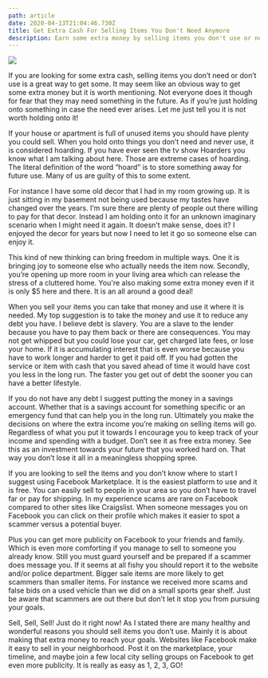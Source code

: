 ```yaml
---
path: article
date: 2020-04-13T21:04:46.730Z
title: Get Extra Cash For Selling Items You Don't Need Anymore
description: Earn some extra money by selling items you don't use or need anymore.
---
```

<!--StartFragment-->

![](assets/sell-your-unused-items.jpg)

If you are looking for some extra cash, selling items you don’t need or don’t use is a great way to get some. It may seem like an obvious way to get some extra money but it is worth mentioning. Not everyone does it though for fear that they may need something in the future. As if you’re just holding onto something in case the need ever arises. Let me just tell you it is not worth holding onto it!

If your house or apartment is full of unused items you should have plenty you could sell. When you hold onto things you don’t need and never use, it is considered hoarding. If you have ever seen the tv show Hoarders you know what I am talking about here. Those are extreme cases of hoarding. The literal definition of the word “hoard” is to store something away for future use. Many of us are guilty of this to some extent.

For instance I have some old decor that I had in my room growing up. It is just sitting in my basement not being used because my tastes have changed over the years. I’m sure there are plenty of people out there willing to pay for that decor. Instead I am holding onto it for an unknown imaginary scenario when I might need it again. It doesn’t make sense, does it? I enjoyed the decor for years but now I need to let it go so someone else can enjoy it.

This kind of new thinking can bring freedom in multiple ways. One it is bringing joy to someone else who actually needs the item now. Secondly, you’re opening up more room in your living area which can release the stress of a cluttered home. You're also making some extra money even if it is only $5 here and there. It is an all around a good deal!

When you sell your items you can take that money and use it where it is needed. My top suggestion is to take the money and use it to reduce any debt you have. I believe debt is slavery. You are a slave to the lender because you have to pay them back or there are consequences. You may not get whipped but you could lose your car, get charged late fees, or lose your home. If it is accumulating interest that is even worse because you have to work longer and harder to get it paid off. If you had gotten the service or item with cash that you saved ahead of time it would have cost you less in the long run. The faster you get out of debt the sooner you can have a better lifestyle.

If you do not have any debt I suggest putting the money in a savings account. Whether that is a savings account for something specific or an emergency fund that can help you in the long run. Ultimately you make the decisions on where the extra income you’re making on selling items will go. Regardless of what you put it towards I encourage you to keep track of your income and spending with a budget. Don’t see it as free extra money. See this as an investment towards your future that you worked hard on. That way you don’t lose it all in a meaningless shopping spree.

If you are looking to sell the items and you don’t know where to start I suggest using Facebook Marketplace. It is the easiest platform to use and it is free. You can easily sell to people in your area so you don’t have to travel far or pay for shipping. In my experience scams are rare on Facebook compared to other sites like Craigslist. When someone messages you on Facebook you can click on their profile which makes it easier to spot a scammer versus a potential buyer.

Plus you can get more publicity on Facebook to your friends and family. Which is even more comforting if you manage to sell to someone you already know. Still you must guard yourself and be prepared if a scammer does message you. If it seems at all fishy you should report it to the website and/or police department. Bigger sale items are more likely to get scammers than smaller items. For instance we received more scams and false bids on a used vehicle than we did on a small sports gear shelf. Just be aware that scammers are out there but don’t let it stop you from pursuing your goals.

Sell, Sell, Sell! Just do it right now! As I stated there are many healthy and wonderful reasons you should sell items you don’t use. Mainly it is about making that extra money to reach your goals. Websites like Facebook make it easy to sell in your neighborhood. Post it on the marketplace, your timeline, and maybe join a few local city selling groups on Facebook to get even more publicity. It is really as easy as 1, 2, 3, GO!

<!--EndFragment-->
